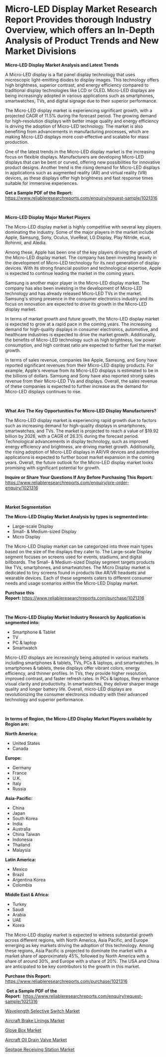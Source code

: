 <p><h1>Micro-LED Display Market Research Report Provides thorough Industry Overview, which offers an In-Depth Analysis of Product Trends and New Market Divisions</h1></p><p><strong>Micro-LED Display Market Analysis and Latest Trends</strong></p>
<p><p>A Micro-LED display is a flat panel display technology that uses microscopic light-emitting diodes to display images. This technology offers high brightness, superior contrast, and energy efficiency compared to traditional display technologies like LCD or OLED. Micro-LED displays are being increasingly adopted in various applications such as smartphones, smartwatches, TVs, and digital signage due to their superior performance.</p><p>The Micro-LED display market is experiencing significant growth, with a projected CAGR of 11.5% during the forecast period. The growing demand for high-resolution displays with better image quality and energy efficiency is driving the adoption of Micro-LED technology. The market is also benefiting from advancements in manufacturing processes, which are making Micro-LED displays more cost-effective and scalable for mass production.</p><p>One of the latest trends in the Micro-LED display market is the increasing focus on flexible displays. Manufacturers are developing Micro-LED displays that can be bent or curved, offering new possibilities for innovative product designs. Another trend is the rising demand for Micro-LED displays in applications such as augmented reality (AR) and virtual reality (VR) devices, as these displays offer high brightness and fast response times suitable for immersive experiences.</p></p>
<p><strong>Get a Sample PDF of the Report:&nbsp;</strong> <a href="https://www.reliableresearchreports.com/enquiry/request-sample/1021316">https://www.reliableresearchreports.com/enquiry/request-sample/1021316</a></p>
<p>&nbsp;</p>
<p><strong>Micro-LED Display Major Market Players</strong></p>
<p><p>The Micro-LED display market is highly competitive with several key players dominating the industry. Some of the major players in the market include Apple, Samsung, Sony, Oculus, VueReal, LG Display, Play Nitride, eLux, Rohinnii, and Aledia. </p><p>Among these, Apple has been one of the key players driving the growth of the Micro-LED display market. The company has been investing heavily in the development of Micro-LED technology for its next generation of display devices. With its strong financial position and technological expertise, Apple is expected to continue leading the market in the coming years.</p><p>Samsung is another major player in the Micro-LED display market. The company has also been investing in the development of Micro-LED technology and has already released Micro-LED TVs in the market. Samsung's strong presence in the consumer electronics industry and its focus on innovation are expected to drive its growth in the Micro-LED display market.</p><p>In terms of market growth and future growth, the Micro-LED display market is expected to grow at a rapid pace in the coming years. The increasing demand for high-quality displays in consumer electronics, automotive, and healthcare industries is expected to drive the market growth. Additionally, the benefits of Micro-LED technology such as high brightness, low power consumption, and high contrast ratio are expected to further fuel the market growth.</p><p>In terms of sales revenue, companies like Apple, Samsung, and Sony have reported significant revenues from their Micro-LED display products. For example, Apple's revenue from its Micro-LED displays is estimated to be in the billions of dollars. Samsung and Sony have also reported strong sales revenue from their Micro-LED TVs and displays. Overall, the sales revenue of these companies is expected to further increase as the demand for Micro-LED displays continues to rise.</p></p>
<p>&nbsp;</p>
<p><strong>What Are The Key Opportunities For Micro-LED Display Manufacturers?</strong></p>
<p><p>The Micro-LED display market is experiencing rapid growth due to factors such as increasing demand for high-quality displays in smartphones, smartwatches, and TVs. The market is projected to reach a value of $19.92 billion by 2026, with a CAGR of 26.3% during the forecast period. Technological advancements in display technology, such as improved energy efficiency and brightness, are driving market growth. Additionally, the rising adoption of Micro-LED displays in AR/VR devices and automotive applications is expected to further boost market expansion in the coming years. Overall, the future outlook for the Micro-LED display market looks promising with significant potential for growth.</p></p>
<p><strong>Inquire or Share Your Questions If Any Before Purchasing This Report:</strong> <a href="https://www.reliableresearchreports.com/enquiry/pre-order-enquiry/1021316">https://www.reliableresearchreports.com/enquiry/pre-order-enquiry/1021316</a></p>
<p>&nbsp;</p>
<p><strong>Market Segmentation</strong></p>
<p><strong>The Micro-LED Display Market Analysis by types is segmented into:</strong></p>
<p><ul><li>Large-scale Display</li><li>Small- & Medium-sized Display</li><li>Micro Display</li></ul></p>
<p><p>The Micro-LED Display market can be categorized into three main types based on the size of the displays they cater to. The Large-scale Display segment focuses on screens used for events, stadiums, and digital billboards. The Small- & Medium-sized Display segment targets products like TVs, smartphones, and smartwatches. The Micro Display market is dedicated to tiny screens found in products like AR/VR headsets and wearable devices. Each of these segments caters to different consumer needs and usage scenarios within the Micro-LED Display market.</p></p>
<p><strong>Purchase this Report:&nbsp;</strong><a href="https://www.reliableresearchreports.com/purchase/1021316">https://www.reliableresearchreports.com/purchase/1021316</a></p>
<p>&nbsp;</p>
<p><strong>The Micro-LED Display Market Industry Research by Application is segmented into:</strong></p>
<p><ul><li>Smartphone & Tablet</li><li>TV</li><li>PC & laptop</li><li>Smartwatch</li></ul></p>
<p><p>Micro-LED displays are increasingly being adopted in various markets including smartphones & tablets, TVs, PCs & laptops, and smartwatches. In smartphones & tablets, these displays offer vibrant colors, energy efficiency, and thinner profiles. In TVs, they provide higher resolution, improved contrast, and faster refresh rates. In PCs & laptops, they enhance visual clarity and productivity. In smartwatches, they deliver sharper image quality and longer battery life. Overall, micro-LED displays are revolutionizing the consumer electronics industry with their advanced technology and superior performance.</p></p>
<p>&nbsp;</p>
<p><strong>In terms of Region, the Micro-LED Display Market Players available by Region are:</strong></p>
<p>
    <p> <strong> North America: </strong>
        <ul>
            <li>United States</li>
            <li>Canada</li>
        </ul>
        </p> 
    <p> <strong> Europe: </strong>
        <ul>
            <li>Germany</li>
            <li>France</li>
            <li>U.K.</li>
            <li>Italy</li>
            <li>Russia</li>
        </ul>
        </p> 
    <p> <strong> Asia-Pacific: </strong>
        <ul>
            <li>China</li>
            <li>Japan</li>
            <li>South Korea</li>
            <li>India</li>
            <li>Australia</li>
            <li>China Taiwan</li>
            <li>Indonesia</li>
            <li>Thailand</li>
            <li>Malaysia</li>
        </ul>
        </p> 
    <p> <strong> Latin America: </strong>
        <ul>
            <li>Mexico</li>
            <li>Brazil</li>
            <li>Argentina Korea</li>
            <li>Colombia</li>
        </ul>
        </p> 
    <p> <strong> Middle East & Africa: </strong>
        <ul>
            <li>Turkey</li>
            <li>Saudi</li>
            <li>Arabia</li>
            <li>UAE</li>
            <li>Korea</li>
        </ul>
    </p>
    </p>
<p><p>The Micro-LED display market is expected to witness substantial growth across different regions, with North America, Asia Pacific, and Europe emerging as key markets driving the adoption of this technology. Among these regions, Asia Pacific is projected to dominate the market with a market share of approximately 45%, followed by North America with a share of around 30%, and Europe with a share of 20%. The USA and China are anticipated to be key contributors to the growth in this market.</p></p>
<p><strong>Purchase this Report: </strong><a href="https://www.reliableresearchreports.com/purchase/1021316">https://www.reliableresearchreports.com/purchase/1021316</a></p>
<p>&nbsp;<strong>Get a Sample PDF of the Report:&nbsp;&nbsp;</strong><a href="https://www.reliableresearchreports.com/enquiry/request-sample/1021316">https://www.reliableresearchreports.com/enquiry/request-sample/1021316</a></p>
<p><strong></strong></p>
<p><p><a href="https://medium.com/p/58082d71c200/edit">Wavelength Selective Switch Market</a></p><p><a href="https://medium.com/p/31407741ef35/edit">Aircraft Brake Linings Market</a></p><p><a href="https://medium.com/p/43c21366ec2a/edit">Glove Box Market</a></p><p><a href="https://medium.com/p/ffdb38315a6d/edit">Aircraft Oil Drain Valve Market</a></p><p><a href="https://medium.com/p/f69bedc1fe8f/edit">Septage Receiving Station Market</a></p></p>